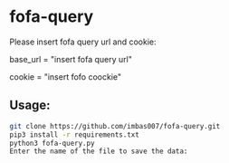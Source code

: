 # fofa-query
Please insert fofa query url and cookie:

base_url = "insert fofa query url"

cookie = "insert fofo coockie"

## Usage:
```bash
git clone https://github.com/imbas007/fofa-query.git
pip3 install -r requirements.txt
python3 fofa-query.py
Enter the name of the file to save the data:

```
